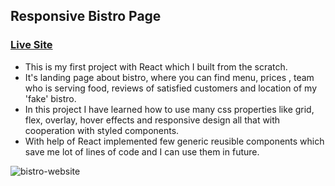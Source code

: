 ## Responsive Bistro Page
### [Live Site](https://react-bistro.netlify.app/)

- This is my first project with React which I built from the scratch. 
- It's landing page about bistro, where you can find menu, prices , team who is serving food, reviews of satisfied customers and location of my 'fake' bistro.
- In this project I have learned how to use many css properties like grid, flex, overlay, hover effects and responsive design all that with cooperation with styled components.
- With help of React implemented few generic reusible components which save me lot of lines of code and I can use them in future.

![bistro-website](https://res.cloudinary.com/do5rzxmh3/image/upload/v1642788465/portfolio/bistro-git_k3jclh.png)

